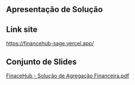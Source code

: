 ## Apresentação de Solução 

## Link site

https://financehub-sage.vercel.app/

## Conjunto de Slides

[FinaceHub - Solução de Agregação Financeira.pdf](https://github.com/user-attachments/files/17970256/FinaceHub.-.Solucao.de.Agregacao.Financeira.pdf)
